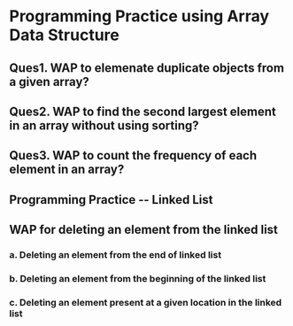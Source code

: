 # Programming Practice using Array Data Structure

## Ques1. WAP to elemenate duplicate objects from a given array?

## Ques2. WAP to find the second largest element in an array without using sorting?

## Ques3. WAP to count the frequency of each element in an array?

## Programming Practice -- Linked List

## WAP for deleting an element from the linked list
### a. Deleting an element from the end of linked list
### b. Deleting an element from the beginning of the linked list
### c. Deleting an element present at a given location in the linked list